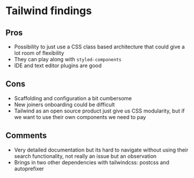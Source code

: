 # Tailwind findings

## Pros

- Possibility to just use a CSS class based architecture that could give a lot room of flexibility
- They can play along with `styled-components`
- IDE and text editor plugins are good

## Cons

- Scaffolding and configuration a bit cumbersome
- New joiners onboarding could be difficult
- Tailwind as an open source product just give us CSS modularity, but if we want to use their own components we need to pay

## Comments

- Very detailed documentation but its hard to navigate without using their search functionality, not really an issue but an observation
- Brings in two other dependencies with tailwindcss: postcss and autoprefixer
